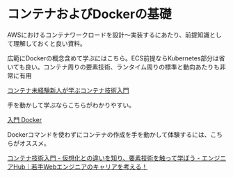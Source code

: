 # コンテナおよびDockerの基礎

AWSにおけるコンテナワークロードを設計〜実装するにあたり、前提知識として理解しておくと良い資料。

広範にDockerの概念含めて学ぶにはこちら。ECS前提ならKubernetes部分は省いても良い。コンテナ周りの要素技術、ランタイム周りの標準と動向あたりも非常に有用

[コンテナ未経験新人が学ぶコンテナ技術入門](https://www.slideshare.net/KoheiTokunaga/ss-122754942)

手を動かして学ぶならこちらがわかりやすい。

[入門 Docker](https://y-ohgi.com/introduction-docker/)

Dockerコマンドを使わずにコンテナの作成を手を動かして体験するには、こちらがオススメ。

[コンテナ技術入門 \- 仮想化との違いを知り、要素技術を触って学ぼう \- エンジニアHub｜若手Webエンジニアのキャリアを考える！](https://employment.en-japan.com/engineerhub/entry/2019/02/05/103000)



